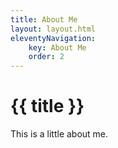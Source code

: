 ```yaml
---
title: About Me
layout: layout.html
eleventyNavigation:
    key: About Me
    order: 2
---
```

# {{ title }}
This is a little about me.